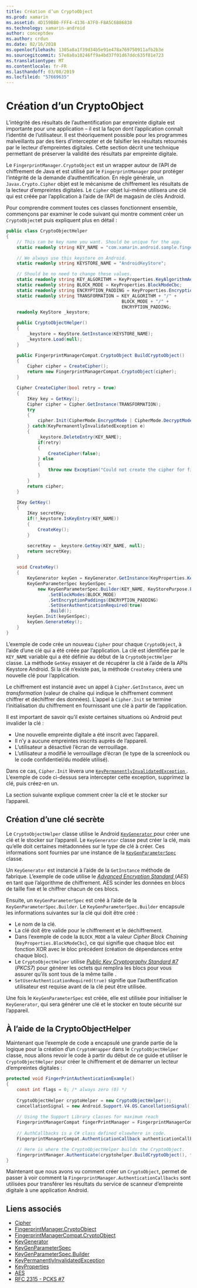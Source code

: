 ```yaml
---
title: Création d’un CryptoObject
ms.prod: xamarin
ms.assetid: 4D159B80-FFF4-4136-A7F0-F8A5C6B86838
ms.technology: xamarin-android
author: conceptdev
ms.author: crdun
ms.date: 02/16/2018
ms.openlocfilehash: 1305a8a1f39d34b5e91e478a769750911afb2b3e
ms.sourcegitcommit: 57e8a0a10246ff9a4bd37f01d67ddc635f81e723
ms.translationtype: MT
ms.contentlocale: fr-FR
ms.lasthandoff: 03/08/2019
ms.locfileid: "57669635"
---
```

# <a name="creating-a-cryptoobject"></a>Création d’un CryptoObject

L’intégrité des résultats de l’authentification par empreinte digitale est importante pour une application &ndash; il est la façon dont l’application connaît l’identité de l’utilisateur. Il est théoriquement possible pour les programmes malveillants par des tiers d’intercepter et de falsifier les résultats retournés par le lecteur d’empreintes digitales. Cette section décrit une technique permettant de préserver la validité des résultats par empreinte digitale. 

Le `FingerprintManager.CryptoObject` est un wrapper autour de l’API de chiffrement de Java et est utilisé par le `FingerprintManager` pour protéger l’intégrité de la demande d’authentification. En règle générale, un `Javax.Crypto.Cipher` objet est le mécanisme de chiffrement les résultats de la lecteur d’empreintes digitales. Le `Cipher` objet lui-même utilisera une clé qui est créée par l’application à l’aide de l’API de magasin de clés Android.

Pour comprendre comment toutes ces classes fonctionnent ensemble, commençons par examiner le code suivant qui montre comment créer un `CryptoObject`et puis expliquent plus en détail :

```csharp
public class CryptoObjectHelper
{
    // This can be key name you want. Should be unique for the app.
    static readonly string KEY_NAME = "com.xamarin.android.sample.fingerprint_authentication_key";

    // We always use this keystore on Android.
    static readonly string KEYSTORE_NAME = "AndroidKeyStore";

    // Should be no need to change these values.
    static readonly string KEY_ALGORITHM = KeyProperties.KeyAlgorithmAes;
    static readonly string BLOCK_MODE = KeyProperties.BlockModeCbc;
    static readonly string ENCRYPTION_PADDING = KeyProperties.EncryptionPaddingPkcs7;
    static readonly string TRANSFORMATION = KEY_ALGORITHM + "/" +
                                            BLOCK_MODE + "/" +
                                            ENCRYPTION_PADDING;
    readonly KeyStore _keystore;

    public CryptoObjectHelper()
    {
        _keystore = KeyStore.GetInstance(KEYSTORE_NAME);
        _keystore.Load(null);
    }

    public FingerprintManagerCompat.CryptoObject BuildCryptoObject()
    {
        Cipher cipher = CreateCipher();
        return new FingerprintManagerCompat.CryptoObject(cipher);
    }

    Cipher CreateCipher(bool retry = true)
    {
        IKey key = GetKey();
        Cipher cipher = Cipher.GetInstance(TRANSFORMATION);
        try
        {
            cipher.Init(CipherMode.EncryptMode | CipherMode.DecryptMode, key);
        } catch(KeyPermanentlyInvalidatedException e)
        {
            _keystore.DeleteEntry(KEY_NAME);
            if(retry)
            {
                CreateCipher(false);
            } else
            {
                throw new Exception("Could not create the cipher for fingerprint authentication.", e);
            }
        }
        return cipher;
    }

    IKey GetKey()
    {
        IKey secretKey;
        if(!_keystore.IsKeyEntry(KEY_NAME))
        {
            CreateKey();
        }

        secretKey = _keystore.GetKey(KEY_NAME, null);
        return secretKey;
    }

    void CreateKey()
    {
        KeyGenerator keyGen = KeyGenerator.GetInstance(KeyProperties.KeyAlgorithmAes, KEYSTORE_NAME);
        KeyGenParameterSpec keyGenSpec =
            new KeyGenParameterSpec.Builder(KEY_NAME, KeyStorePurpose.Encrypt | KeyStorePurpose.Decrypt)
                .SetBlockModes(BLOCK_MODE)
                .SetEncryptionPaddings(ENCRYPTION_PADDING)
                .SetUserAuthenticationRequired(true)
                .Build();
        keyGen.Init(keyGenSpec);
        keyGen.GenerateKey();
    }
}
```

L’exemple de code crée un nouveau `Cipher` pour chaque `CryptoObject`, à l’aide d’une clé qui a été créée par l’application. La clé est identifiée par le `KEY_NAME` variable qui a été définie au début de la `CryptoObjectHelper` classe. La méthode `GetKey` essayer et de récupérer la clé à l’aide de la APIs Keystore Android. Si la clé n’existe pas, la méthode `CreateKey` créera une nouvelle clé pour l’application.

Le chiffrement est instancié avec un appel à `Cipher.GetInstance`, avec un _transformation_ (valeur de chaîne qui indique le chiffrement comment chiffrer et déchiffrer des données). L’appel à `Cipher.Init` se termine l’initialisation du chiffrement en fournissant une clé à partir de l’application. 

Il est important de savoir qu’il existe certaines situations où Android peut invalider la clé : 

* Une nouvelle empreinte digitale a été inscrit avec l’appareil.
* Il n’y a aucune empreintes inscrits auprès de l’appareil.
* L’utilisateur a désactivé l’écran de verrouillage.
* L’utilisateur a modifié le verrouillage d’écran (le type de la screenlock ou le code confidentiel/du modèle utilisé).

Dans ce cas, `Cipher.Init` lèvera une [ `KeyPermanentlyInvalidatedException` ](https://developer.android.com/reference/android/security/keystore/KeyPermanentlyInvalidatedException.html). L’exemple de code ci-dessus sera intercepter cette exception, supprimez la clé, puis créez-en un.

La section suivante explique comment créer la clé et le stocker sur l’appareil.

## <a name="creating-a-secret-key"></a>Création d’une clé secrète

Le `CryptoObjectHelper` classe utilise le Android [ `KeyGenerator` ](https://developer.xamarin.com/api/type/Javax.Crypto.KeyGenerator/) pour créer une clé et le stocker sur l’appareil. Le `KeyGenerator` classe peut créer la clé, mais qu’elle doit certaines métadonnées sur le type de clé à créer. Ces informations sont fournies par une instance de la [ `KeyGenParameterSpec` ](https://developer.android.com/reference/android/security/keystore/KeyGenParameterSpec.html) classe. 

Un `KeyGenerator` est instancié à l’aide de la `GetInstance` méthode de fabrique. L’exemple de code utilise le [ _Advanced Encryption Standard_ ](https://en.wikipedia.org/wiki/Advanced_Encryption_Standard) (_AES_) en tant que l’algorithme de chiffrement. AES scinder les données en blocs de taille fixe et le chiffrer chacun de ces blocs.

Ensuite, un `KeyGenParameterSpec` est créé à l’aide de la `KeyGenParameterSpec.Builder`. Le `KeyGenParameterSpec.Builder` encapsule les informations suivantes sur la clé qui doit être créé :

* Le nom de la clé.
* La clé doit être valide pour le chiffrement et le déchiffrement.
* Dans l’exemple de code la `BLOCK_MODE` a la valeur _Cipher Block Chaining_ (`KeyProperties.BlockModeCbc`), ce qui signifie que chaque bloc est fonction XOR avec le bloc précédent (création de dépendances entre chaque bloc). 
* Le `CryptoObjectHelper` utilise [ _Public Key Cryptography Standard #7_ ](https://tools.ietf.org/html/rfc2315) (_PKCS7_) pour générer les octets qui remplira les blocs pour vous assurer qu’ils sont tous de la même taille .
* `SetUserAuthenticationRequired(true)` signifie que l’authentification utilisateur est requise avant de la clé peut être utilisée.

Une fois le `KeyGenParameterSpec` est créée, elle est utilisée pour initialiser le `KeyGenerator`, qui sera générer une clé et le stocker en toute sécurité sur l’appareil. 

## <a name="using-the-cryptoobjecthelper"></a>À l’aide de la CryptoObjectHelper

Maintenant que l’exemple de code a encapsulé une grande partie de la logique pour la création d’un `CryptoWrapper` dans le `CryptoObjectHelper` classe, nous allons revoir le code à partir du début de ce guide et utiliser le `CryptoObjectHelper` pour créer le chiffrement et de démarrer un lecteur d’empreintes digitales : 

```csharp
protected void FingerPrintAuthenticationExample()
{
    const int flags = 0; /* always zero (0) */
    
    CryptoObjectHelper cryptoHelper = new CryptoObjectHelper();
    cancellationSignal = new Android.Support.V4.OS.CancellationSignal();
    
    // Using the Support Library classes for maximum reach
    FingerprintManagerCompat fingerPrintManager = FingerprintManagerCompat.From(this);
    
    // AuthCallbacks is a C# class defined elsewhere in code.
    FingerprintManagerCompat.AuthenticationCallback authenticationCallback = new MyAuthCallbackSample(this);

    // Here is where the CryptoObjectHelper builds the CryptoObject. 
    fingerprintManager.Authenticate(cryptohelper.BuildCryptoObject(), flags, cancellationSignal, authenticationCallback, null);
}
```

Maintenant que nous avons vu comment créer un `CryptoObject`, permet de passer à voir comment la `FingerprintManager.AuthenticationCallbacks` sont utilisées pour transférer les résultats du service de scanneur d’empreinte digitale à une application Android.



## <a name="related-links"></a>Liens associés

- [Cipher](https://developer.xamarin.com/api/type/Javax.Crypto.Cipher/)
- [FingerprintManager.CryptoObject](https://developer.android.com/reference/android/hardware/fingerprint/FingerprintManager.CryptoObject.html)
- [FingerprintManagerCompat.CryptoObject](https://developer.android.com/reference/android/support/v4/hardware/fingerprint/FingerprintManagerCompat.CryptoObject.html)
- [KeyGenerator](https://developer.xamarin.com/api/type/Javax.Crypto.KeyGenerator/)
- [KeyGenParameterSpec](https://developer.android.com/reference/android/security/keystore/KeyGenParameterSpec.html)
- [KeyGenParameterSpec.Builder](https://developer.android.com/reference/android/security/keystore/KeyGenParameterSpec.Builder.html)
- [KeyPermanentlyInvalidatedException](https://developer.android.com/reference/android/security/keystore/KeyPermanentlyInvalidatedException.html)
- [KeyProperties](https://developer.android.com/reference/android/security/keystore/KeyProperties.html)
- [AES](https://en.wikipedia.org/wiki/Advanced_Encryption_Standard)
- [RFC 2315 - PCKS #7](https://tools.ietf.org/html/rfc2315)
